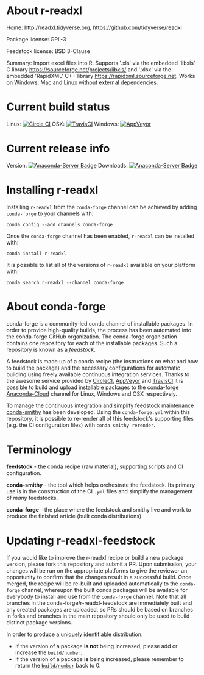 About r-readxl
==============

Home: http://readxl.tidyverse.org, https://github.com/tidyverse/readxl

Package license: GPL-3

Feedstock license: BSD 3-Clause

Summary: Import excel files into R. Supports '.xls' via the embedded 'libxls' C library <https://sourceforge.net/projects/libxls/> and '.xlsx' via the embedded 'RapidXML' C++ library <https://rapidxml.sourceforge.net>. Works on Windows, Mac and Linux without external dependencies.



Current build status
====================

Linux: [![Circle CI](https://circleci.com/gh/conda-forge/r-readxl-feedstock.svg?style=shield)](https://circleci.com/gh/conda-forge/r-readxl-feedstock)
OSX: [![TravisCI](https://travis-ci.org/conda-forge/r-readxl-feedstock.svg?branch=master)](https://travis-ci.org/conda-forge/r-readxl-feedstock)
Windows: [![AppVeyor](https://ci.appveyor.com/api/projects/status/github/conda-forge/r-readxl-feedstock?svg=True)](https://ci.appveyor.com/project/conda-forge/r-readxl-feedstock/branch/master)

Current release info
====================
Version: [![Anaconda-Server Badge](https://anaconda.org/conda-forge/r-readxl/badges/version.svg)](https://anaconda.org/conda-forge/r-readxl)
Downloads: [![Anaconda-Server Badge](https://anaconda.org/conda-forge/r-readxl/badges/downloads.svg)](https://anaconda.org/conda-forge/r-readxl)

Installing r-readxl
===================

Installing `r-readxl` from the `conda-forge` channel can be achieved by adding `conda-forge` to your channels with:

```
conda config --add channels conda-forge
```

Once the `conda-forge` channel has been enabled, `r-readxl` can be installed with:

```
conda install r-readxl
```

It is possible to list all of the versions of `r-readxl` available on your platform with:

```
conda search r-readxl --channel conda-forge
```


About conda-forge
=================

conda-forge is a community-led conda channel of installable packages.
In order to provide high-quality builds, the process has been automated into the
conda-forge GitHub organization. The conda-forge organization contains one repository
for each of the installable packages. Such a repository is known as a *feedstock*.

A feedstock is made up of a conda recipe (the instructions on what and how to build
the package) and the necessary configurations for automatic building using freely
available continuous integration services. Thanks to the awesome service provided by
[CircleCI](https://circleci.com/), [AppVeyor](http://www.appveyor.com/)
and [TravisCI](https://travis-ci.org/) it is possible to build and upload installable
packages to the [conda-forge](https://anaconda.org/conda-forge)
[Anaconda-Cloud](http://docs.anaconda.org/) channel for Linux, Windows and OSX respectively.

To manage the continuous integration and simplify feedstock maintenance
[conda-smithy](http://github.com/conda-forge/conda-smithy) has been developed.
Using the ``conda-forge.yml`` within this repository, it is possible to re-render all of
this feedstock's supporting files (e.g. the CI configuration files) with ``conda smithy rerender``.


Terminology
===========

**feedstock** - the conda recipe (raw material), supporting scripts and CI configuration.

**conda-smithy** - the tool which helps orchestrate the feedstock.
                   Its primary use is in the construction of the CI ``.yml`` files
                   and simplify the management of *many* feedstocks.

**conda-forge** - the place where the feedstock and smithy live and work to
                  produce the finished article (built conda distributions)


Updating r-readxl-feedstock
===========================

If you would like to improve the r-readxl recipe or build a new
package version, please fork this repository and submit a PR. Upon submission,
your changes will be run on the appropriate platforms to give the reviewer an
opportunity to confirm that the changes result in a successful build. Once
merged, the recipe will be re-built and uploaded automatically to the
`conda-forge` channel, whereupon the built conda packages will be available for
everybody to install and use from the `conda-forge` channel.
Note that all branches in the conda-forge/r-readxl-feedstock are
immediately built and any created packages are uploaded, so PRs should be based
on branches in forks and branches in the main repository should only be used to
build distinct package versions.

In order to produce a uniquely identifiable distribution:
 * If the version of a package **is not** being increased, please add or increase
   the [``build/number``](http://conda.pydata.org/docs/building/meta-yaml.html#build-number-and-string).
 * If the version of a package **is** being increased, please remember to return
   the [``build/number``](http://conda.pydata.org/docs/building/meta-yaml.html#build-number-and-string)
   back to 0.
